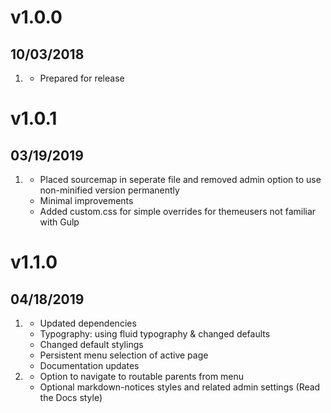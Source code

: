 # v1.0.0
##  10/03/2018

1. [](#new)
    * Prepared for release

# v1.0.1
##  03/19/2019

1. [](#improved)
    * Placed sourcemap in seperate file and removed admin option to use non-minified version permanently
    * Minimal improvements
    * Added custom.css for simple overrides for themeusers not familiar with Gulp

# v1.1.0
##  04/18/2019

1. [](#improved)
    * Updated dependencies
    * Typography: using fluid typography & changed defaults
    * Changed default stylings
    * Persistent menu selection of active page
    * Documentation updates
1. [](#new)
    * Option to navigate to routable parents from menu
    * Optional markdown-notices styles and related admin settings (Read the Docs style)
